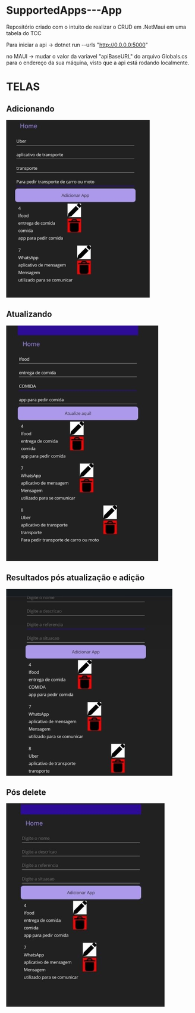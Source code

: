 # SupportedApps---App
Repositório criado com o intuito de realizar o CRUD em .NetMaui em uma tabela do TCC

Para iniciar a api -> dotnet run --urls "http://0.0.0.0:5000"

no MAUI -> mudar o valor da variavel "apiBaseURL" do arquivo Globals.cs para o endereço da sua máquina, visto que a api está rodando localmente.

<h1>TELAS</h1>

<h2>Adicionando</h2>
<img src="https://raw.githubusercontent.com/MatheussPS/SupportedApps---App/refs/heads/main/add.jpg"/>

<h2>Atualizando</h2>
<img src="https://raw.githubusercontent.com/MatheussPS/SupportedApps---App/refs/heads/main/update.jpg"/>

<h2>Resultados pós atualização e adição</h2>
<img src="https://raw.githubusercontent.com/MatheussPS/SupportedApps---App/refs/heads/main/results.jpg"/>

<h2>Pós delete</h2>
<img src="https://raw.githubusercontent.com/MatheussPS/SupportedApps---App/refs/heads/main/IMG-20250623-WA0008.jpg"/>
